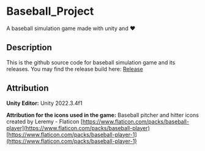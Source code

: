 # Baseball_Project

A baseball simulation game made with unity and ❤️
 
## Description

This is the github source code for baseball simulation game and its releases.
You may find the release build here: [Release](https://github.com/PatrickLin0929/Baseball_Project/releases)

## Attribution

**Unity Editor:** 
Unity 2022.3.4f1

**Attribution for the icons used in the game:**
Baseball pitcher and hitter icons created by Leremy - Flaticon
[https://www.flaticon.com/packs/baseball-player](https://www.flaticon.com/packs/baseball-player)  
[https://www.flaticon.com/packs/baseball-player-1](https://www.flaticon.com/packs/baseball-player-1)
